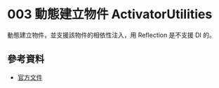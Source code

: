# 003 動態建立物件 ActivatorUtilities 

動態建立物件，並支援該物件的相依性注入，用 Reflection 是不支援 DI 的。

## 參考資料

* [官方文件](https://docs.microsoft.com/zh-tw/dotnet/api/microsoft.extensions.dependencyinjection.activatorutilities?view=aspnetcore-2.1)